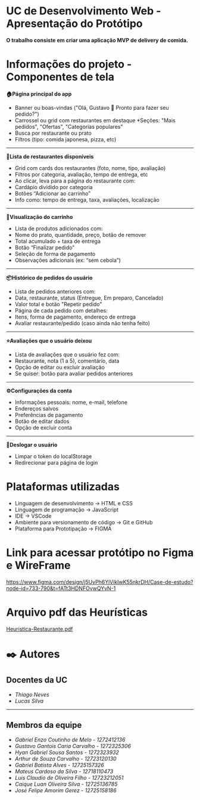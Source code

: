 # UC de Desenvolvimento Web - Apresentação do Protótipo
**O trabalho consiste em criar uma aplicação MVP de delivery de comida.**

# Informações do projeto - Componentes de tela
**🏠Página principal do app**
* Banner ou boas-vindas ("Olá, Gustavo 👋 Pronto para fazer seu pedido?")
* Carrossel ou grid com restaurantes em destaque
*Seções: "Mais pedidos", "Ofertas", "Categorias populares"
* Busca por restaurante ou prato
* Filtros (tipo: comida japonesa, pizza, etc)
****

**🏪Lista de restaurantes disponíveis**
* Grid com cards dos restaurantes (foto, nome, tipo, avaliação)
* Filtros por categoria, avaliação, tempo de entrega, etc
* Ao clicar, leva para a página do restaurante com:
* Cardápio dividido por categoria
* Botões “Adicionar ao carrinho”
* Info como: tempo de entrega, taxa, avaliações, localização
****

**🛒Visualização do carrinho**
* Lista de produtos adicionados com:
* Nome do prato, quantidade, preço, botão de remover
* Total acumulado + taxa de entrega
* Botão “Finalizar pedido”
* Seleção de forma de pagamento
* Observações adicionais (ex: “sem cebola”)
****

**📦Histórico de pedidos do usuário**
* Lista de pedidos anteriores com:
* Data, restaurante, status (Entregue, Em preparo, Cancelado)
* Valor total e botão "Repetir pedido"
* Página de cada pedido com detalhes:
* Itens, forma de pagamento, endereço de entrega
* Avaliar restaurante/pedido (caso ainda não tenha feito)
****

**⭐Avaliações que o usuário deixou**
* Lista de avaliações que o usuário fez com:
* Restaurante, nota (1 a 5), comentário, data
* Opção de editar ou excluir avaliação
* Se quiser: botão para avaliar pedidos anteriores
****

**⚙️Configurações da conta**
* Informações pessoais: nome, e-mail, telefone
* Endereços salvos
* Preferências de pagamento
* Botão de editar dados
* Opção de excluir conta
****

**🚪Deslogar o usuário**
* Limpar o token do localStorage
* Redirecionar para página de login

# Plataformas utilizadas
* Linguagem de desenvolvimento -> HTML e CSS
* Linguagem de programação -> JavaScript
* IDE -> VSCode
* Ambiente para versionamento de código -> Git e GitHub
* Plataforma para Prototipação -> FIGMA

# Link para acessar protótipo no Figma e WireFrame
https://www.figma.com/design/j5UvPh6YiVikIwK55nkrDH/Case-de-estudo?node-id=733-790&t=fATt3HDNFOvwQYvN-1

# Arquivo pdf das Heurísticas
[Heuristica-Restaurante.pdf](https://github.com/user-attachments/files/20198671/Heuristica-Restaurante.pdf)


# ✒️ Autores
## Docentes da UC 
* *Thiago Neves* 
* *Lucas Silva*
****
## Membros da equipe
* *Gabriel Enzo Coutinho de Melo - 1272412136*
* *Gustavo Gantois Caria Carvalho - 1272325306*
* *Hyan Gabriel Sousa Santos - 1272323932*
* *Arthur de Souza Carvalho - 12723120130*
* *Gabriel Batista Alves - 12725157326*
* *Mateus Cardoso da Silva - 12718110473*
* *Luis Claudio de Oliveira Filho - 12723212051*
* *Caique Luan Oliveira Silva - 12725136785*
* *José Felipe Amorim Gerez - 12725158186*

